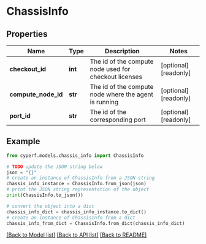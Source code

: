 # ChassisInfo


## Properties

Name | Type | Description | Notes
------------ | ------------- | ------------- | -------------
**checkout_id** | **int** | The id of the compute node used for checkout licenses | [optional] [readonly] 
**compute_node_id** | **str** | The id of the compute node where the agent is running | [optional] [readonly] 
**port_id** | **str** | The id of the corresponding port | [optional] [readonly] 

## Example

```python
from cyperf.models.chassis_info import ChassisInfo

# TODO update the JSON string below
json = "{}"
# create an instance of ChassisInfo from a JSON string
chassis_info_instance = ChassisInfo.from_json(json)
# print the JSON string representation of the object
print(ChassisInfo.to_json())

# convert the object into a dict
chassis_info_dict = chassis_info_instance.to_dict()
# create an instance of ChassisInfo from a dict
chassis_info_from_dict = ChassisInfo.from_dict(chassis_info_dict)
```
[[Back to Model list]](../README.md#documentation-for-models) [[Back to API list]](../README.md#documentation-for-api-endpoints) [[Back to README]](../README.md)


